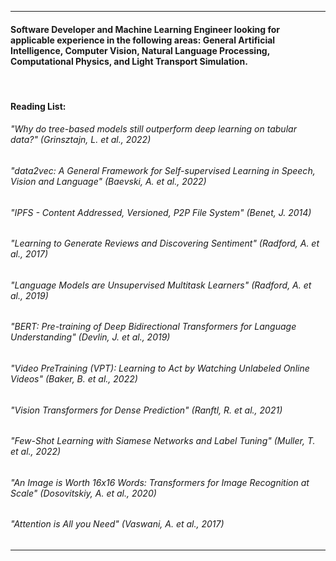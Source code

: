___
#### Software Developer and Machine Learning Engineer looking for applicable experience in the following areas: General Artificial Intelligence, Computer Vision, Natural Language Processing, Computational Physics, and Light Transport Simulation.

<br>

#### Reading List:
###### *"Why do tree-based models still outperform deep learning on tabular data?" (Grinsztajn, L. et al., 2022)* <br>
###### *"data2vec: A General Framework for Self-supervised Learning in Speech, Vision and Language" (Baevski, A. et al., 2022)* <br>
###### *"IPFS - Content Addressed, Versioned, P2P File System" (Benet, J. 2014)* <br>
###### *"Learning to Generate Reviews and Discovering Sentiment" (Radford, A. et al., 2017)* <br>
###### *"Language Models are Unsupervised Multitask Learners" (Radford, A. et al., 2019)* <br>
###### *"BERT: Pre-training of Deep Bidirectional Transformers for Language Understanding" (Devlin, J. et al., 2019)* <br>
###### *"Video PreTraining (VPT): Learning to Act by Watching Unlabeled Online Videos" (Baker, B. et al., 2022)* <br>
###### *"Vision Transformers for Dense Prediction" (Ranftl, R. et al., 2021)* <br>
###### *"Few-Shot Learning with Siamese Networks and Label Tuning" (Muller, T. et al., 2022)* <br>
###### *"An Image is Worth 16x16 Words: Transformers for Image Recognition at Scale" (Dosovitskiy, A. et al., 2020)* <br>
###### *"Attention is All you Need" (Vaswani, A. et al., 2017)* <br>
___
